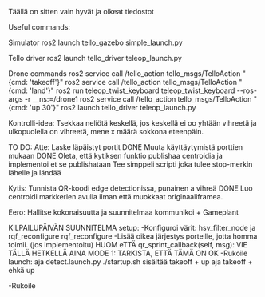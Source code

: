 Täällä on sitten vain hyvät ja oikeat tiedostot

Useful commands:

Simulator
ros2 launch tello_gazebo simple_launch.py

Tello driver
ros2 launch tello_driver teleop_launch.py

Drone commands
ros2 service call /tello_action tello_msgs/TelloAction "{cmd: 'takeoff'}"
ros2 service call /tello_action tello_msgs/TelloAction "{cmd: 'land'}"
ros2 run teleop_twist_keyboard teleop_twist_keyboard --ros-args -r __ns:=/drone1
ros2 service call /tello_action tello_msgs/TelloAction "{cmd: 'up 30'}"
ros2 launch tello_driver teleop_launch.py 



Kontrolli-idea:
Tsekkaa neliötä keskellä, jos keskellä ei oo yhtään vihreetä ja ulkopuolella on vihreetä, mene x määrä sokkona eteenpäin.

TO DO:
Atte:
Laske läpäistyt portit DONE
Muuta käyttäytymistä porttien mukaan DONE
Oleta, että kytiksen funktio publishaa centroidia ja implementoi et se publishataan
Tee simppeli scripti joka tulee stop-merkin lähelle ja ländää

Kytis:
Tunnista QR-koodi edge detectionissa, punainen a vihreä  DONE
Luo centroidi markkerien avulla ilman että muokkaat originaaliframea.



Eero:
Hallitse kokonaisuutta ja suunnitelmaa kommunikoi + Gameplant


KILPAILUPÄIVÄN SUUNNITELMA
setup:
-Konfiguroi värit: hsv_filter_node ja rqf_reconfigure rqf_reconfigure
-Lisää oikea järjestys porteille, jotta homma toimii. (jos implementoitu) 
HUOM eTTÄ qr_sprint_callback(self, msg):
VIE TÄLLÄ HETKELLÄ AINA MODE 1: TARKISTA, ETTÄ TÄMÄ ON OK
-Rukoile
launch:
aja detect.launch.py 
 ./startup.sh sisältää takeoff + up
aja takeoff + ehkä up

-Rukoile